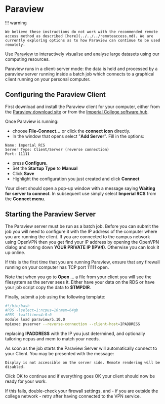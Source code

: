 # Paraview

!!! warning

    We believe these instructions do not work with the recommended remote access method as described [here](../../../remoteaccess.md). We are currently exploring options as to how Paraview can continue to be used remotely. 

Use [Paraview](https://www.paraview.org/) to interactively visualise and analyse large datasets using our computing resources.

Paraview runs in a client-server mode: the data is held and processed by a paraview server running inside a batch job which connects to a graphical client running on your personal computer. 

## Configuring the Paraview Client

First download and install the Paraview client for your computer, either from the [Paraview download site](https://www.paraview.org/download/) or from the [Imperial College software hub](https://www.imperial.ac.uk/admin-services/ict/self-service/computers-printing/devices-and-software/get-software/software-hub/).

Once Paraview is running:

* choose **File-Connect...** or click the **connect icon** directly.
* In the window that opens select "**Add Server**". Fill in the options:

```
Name: Imperial RCS
Server Type: Client/Server (reverse connection)
Port: 11111
```

* press **Configure**.
* Set the **Startup Type** to **Manual**
* Click **Save**
* Highlight the configuration you just created and click **Connect**

Your client should open a pop-up window with a message saying **Waiting for server to connect**. In subsequent use simply select **Imperial RCS** from the **Connect menu**.

## Starting the Paraview Server

The Paraview server must be run as a batch job. Before you can submit the job you will need to configure it with the IP address of the computer where you are running the client. If you are connected to the campus network using OpenVPN then you get find your IP address by opening the OpenVPN dialog and noting down **YOUR PRIVATE IP (IPV4)**. Otherwise you can look it up online.

If this is the first time that you are running Paraview, ensure that any firewall running on your computer has TCP port 11111 open.

Note that when you go to **Open** ... a file from your client you will see the filesystem as the server sees it. Either have your data on the RDS or have your job script copy the data to **$TMPDIR**.

Finally, submit a job using the following template:

```bash
#!/bin/bash
#PBS -lselect=1:ncpus=16:mem=64gb
#PBS -lwalltime=4:0:0
module load paraview/5.10.0
mpiexec pvserver --reverse-connection --client-host=IPADDRESS
```

replacing **IPADDRESS** with the IP you just determined, and optionally tailoring ncpus and mem to match your needs.

As soon as the job starts the Paraview Server will automatically connect to your Client. You may be presented with the message:

```
Display is not accessible on the server side. Remote rendering will be disabled.
```

Click OK to continue and if everything goes OK your client should now be ready for your work.

If this fails, double-check your firewall settings, and - if you are outside the college network - retry after having connected to the VPN service.